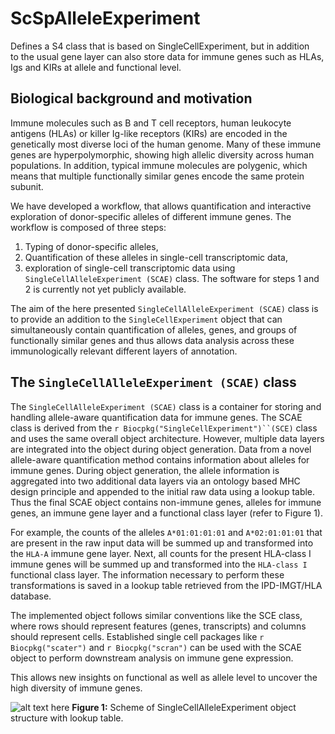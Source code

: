 # ScSpAlleleExperiment

Defines a S4 class that is based on SingleCellExperiment, but in addition      
to the usual gene layer can also store data for immune genes such as HLAs, Igs and KIRs at allele and functional level.

## Biological background and motivation

Immune molecules such as B and T cell receptors, human leukocyte antigens (HLAs) or killer Ig-like
receptors (KIRs) are encoded in the genetically most diverse loci of the human genome. Many of
these immune genes are hyperpolymorphic, showing high allelic diversity across human populations.
In addition, typical immune molecules are polygenic, which means that multiple functionally similar
genes encode the same protein subunit.

We have developed a workflow, that allows quantification and interactive exploration of 
donor-specific alleles of different immune genes. The workflow is composed of three steps: 
1. Typing of donor-specific alleles, 
2. Quantification of these alleles in single-cell transcriptomic data, 
3. exploration of single-cell transcriptomic data using `SingleCellAlleleExperiment (SCAE)` class. The software for steps 1 and 2 is currently not yet publicly available.

The aim of the here presented `SingleCellAlleleExperiment (SCAE)` 
class is to provide an addition to the `SingleCellExperiment` object that
can simultaneously contain quantification of alleles, genes, and groups of functionally similar genes
and thus allows data analysis across these immunologically relevant different layers of annotation. 

## The `SingleCellAlleleExperiment (SCAE)` class

The `SingleCellAlleleExperiment (SCAE)` class is a container for storing and handling allele-aware quantification data for immune genes. The SCAE class is derived
from the `r Biocpkg("SingleCellExperiment")``(SCE)` class and uses the same overall object architecture. However, multiple data layers are integrated into the object during object generation.
Data from a novel allele-aware quantification method contains information about alleles for immune genes. During object generation, the allele information is aggregated into two additional data layers
via an ontology based MHC design principle and appended to the initial raw data using a lookup table. Thus the final SCAE object contains non-immune genes, alleles for immune genes, an immune gene layer and a functional class layer (refer to Figure 1). 

For example, the counts of the alleles `A*01:01:01:01` and `A*02:01:01:01` that are present in the raw input data will be summed up and transformed into the `HLA-A` immune gene layer. Next, all counts for the present HLA-class I immune genes will be summed up and transformed into the `HLA-class I` functional class layer. The information necessary to perform these transformations is saved in a lookup table retrieved from the IPD-IMGT/HLA database. 

The implemented object follows similar conventions like the SCE class, where rows should represent features (genes, transcripts) and columns should represent cells. Established single cell packages like `r Biocpkg("scater")` and `r Biocpkg("scran")` can be used with the SCAE object to perform downstream analysis on immune gene expression. 

This allows new insights on functional as well as allele level to uncover the high diversity of immune genes.

![alt text here](../inst/extdata/scae_advanced.png)
**Figure 1:** Scheme of SingleCellAlleleExperiment object structure with lookup table.